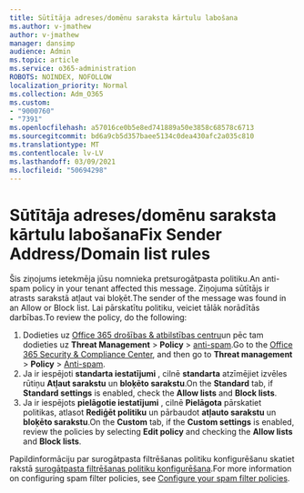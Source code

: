 ```yaml
---
title: Sūtītāja adreses/domēnu saraksta kārtulu labošana
ms.author: v-jmathew
author: v-jmathew
manager: dansimp
audience: Admin
ms.topic: article
ms.service: o365-administration
ROBOTS: NOINDEX, NOFOLLOW
localization_priority: Normal
ms.collection: Adm_O365
ms.custom:
- "9000760"
- "7391"
ms.openlocfilehash: a57016ce0b5e8ed741889a50e3858c68578c6713
ms.sourcegitcommit: bd6a9cb5d357baee5134c0dea430afc2a035c810
ms.translationtype: MT
ms.contentlocale: lv-LV
ms.lasthandoff: 03/09/2021
ms.locfileid: "50694298"
---
```

# <a name="fix-sender-addressdomain-list-rules"></a><span data-ttu-id="6b714-102">Sūtītāja adreses/domēnu saraksta kārtulu labošana</span><span class="sxs-lookup"><span data-stu-id="6b714-102">Fix Sender Address/Domain list rules</span></span>

<span data-ttu-id="6b714-103">Šis ziņojums ietekmēja jūsu nomnieka pretsurogātpasta politiku.</span><span class="sxs-lookup"><span data-stu-id="6b714-103">An anti-spam policy in your tenant affected this message.</span></span> <span data-ttu-id="6b714-104">Ziņojuma sūtītājs ir atrasts sarakstā atļaut vai bloķēt.</span><span class="sxs-lookup"><span data-stu-id="6b714-104">The sender of the message was found in an Allow or Block list.</span></span> <span data-ttu-id="6b714-105">Lai pārskatītu politiku, veiciet tālāk norādītās darbības.</span><span class="sxs-lookup"><span data-stu-id="6b714-105">To review the policy, do the following:</span></span>

1. <span data-ttu-id="6b714-106">Dodieties uz [Office 365 drošības & atbilstības centru](https://go.microsoft.com/fwlink/p/?linkid=2077143)un pēc tam dodieties uz **Threat Management**  >  **Policy**  >  [anti-spam](https://go.microsoft.com/fwlink/?linkid=2101518).</span><span class="sxs-lookup"><span data-stu-id="6b714-106">Go to the [Office 365 Security & Compliance Center](https://go.microsoft.com/fwlink/p/?linkid=2077143), and then go to **Threat management** > **Policy** > [Anti-spam](https://go.microsoft.com/fwlink/?linkid=2101518).</span></span>
2. <span data-ttu-id="6b714-107">Ja ir iespējoti **standarta iestatījumi** , cilnē **standarta** atzīmējiet izvēles rūtiņu **Atļaut sarakstu** un **bloķēto sarakstu**.</span><span class="sxs-lookup"><span data-stu-id="6b714-107">On the **Standard** tab, if **Standard settings** is enabled, check the **Allow lists** and **Block lists**.</span></span>
3. <span data-ttu-id="6b714-108">Ja ir iespējots **pielāgotie iestatījumi** , cilnē **Pielāgota** pārskatiet politikas, atlasot **Rediģēt politiku** un pārbaudot **atļauto sarakstu** un **bloķēto sarakstu**.</span><span class="sxs-lookup"><span data-stu-id="6b714-108">On the **Custom** tab, if the **Custom settings** is enabled, review the policies by selecting **Edit policy** and checking the **Allow lists** and **Block lists**.</span></span>

<span data-ttu-id="6b714-109">Papildinformāciju par surogātpasta filtrēšanas politiku konfigurēšanu skatiet rakstā [surogātpasta filtrēšanas politiku konfigurēšana](https://go.microsoft.com/fwlink/?linkid=2101431).</span><span class="sxs-lookup"><span data-stu-id="6b714-109">For more information on configuring spam filter policies, see [Configure your spam filter policies](https://go.microsoft.com/fwlink/?linkid=2101431).</span></span>
